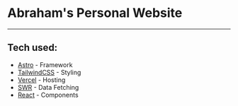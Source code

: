 # Abraham's Personal Website

---

## Tech used:

- [Astro](https://astro.build/) - Framework
- [TailwindCSS](https://tailwindcss.com/) - Styling
- [Vercel](https://vercel.app/) - Hosting
- [SWR](https://swr.vercel.app/) - Data Fetching
- [React](https://reactjs.org/) - Components

